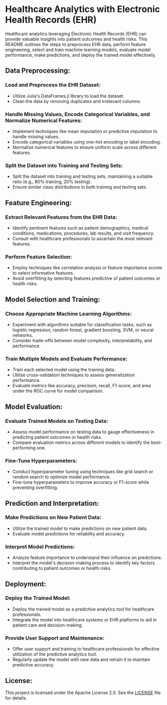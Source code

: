 # Healthcare Analytics with Electronic Health Records (EHR)

Healthcare analytics leveraging Electronic Health Records (EHR) can provide valuable insights into patient outcomes and health risks. This README outlines the steps to preprocess EHR data, perform feature engineering, select and train machine learning models, evaluate model performance, make predictions, and deploy the trained model effectively.

## Data Preprocessing:

### Load and Preprocess the EHR Dataset:
- Utilize Julia's DataFrames.jl library to load the dataset.
- Clean the data by removing duplicates and irrelevant columns.

### Handle Missing Values, Encode Categorical Variables, and Normalize Numerical Features:
- Implement techniques like mean imputation or predictive imputation to handle missing values.
- Encode categorical variables using one-hot encoding or label encoding.
- Normalize numerical features to ensure uniform scale across different features.

### Split the Dataset into Training and Testing Sets:
- Split the dataset into training and testing sets, maintaining a suitable ratio (e.g., 80% training, 20% testing).
- Ensure similar class distributions in both training and testing sets.

## Feature Engineering:

### Extract Relevant Features from the EHR Data:
- Identify pertinent features such as patient demographics, medical conditions, medications, procedures, lab results, and visit frequency.
- Consult with healthcare professionals to ascertain the most relevant features.

### Perform Feature Selection:
- Employ techniques like correlation analysis or feature importance scores to select informative features.
- Avoid overfitting by selecting features predictive of patient outcomes or health risks.

## Model Selection and Training:

### Choose Appropriate Machine Learning Algorithms:
- Experiment with algorithms suitable for classification tasks, such as logistic regression, random forest, gradient boosting, SVM, or neural networks.
- Consider trade-offs between model complexity, interpretability, and performance.

### Train Multiple Models and Evaluate Performance:
- Train each selected model using the training data.
- Utilize cross-validation techniques to assess generalization performance.
- Evaluate metrics like accuracy, precision, recall, F1-score, and area under the ROC curve for model comparison.

## Model Evaluation:

### Evaluate Trained Models on Testing Data:
- Assess model performance on testing data to gauge effectiveness in predicting patient outcomes or health risks.
- Compare evaluation metrics across different models to identify the best-performing one.

### Fine-Tune Hyperparameters:
- Conduct hyperparameter tuning using techniques like grid search or random search to optimize model performance.
- Fine-tune hyperparameters to improve accuracy or F1-score while preventing overfitting.

## Prediction and Interpretation:

### Make Predictions on New Patient Data:
- Utilize the trained model to make predictions on new patient data.
- Evaluate model predictions for reliability and accuracy.

### Interpret Model Predictions:
- Analyze feature importance to understand their influence on predictions.
- Interpret the model's decision-making process to identify key factors contributing to patient outcomes or health risks.

## Deployment:

### Deploy the Trained Model:
- Deploy the trained model as a predictive analytics tool for healthcare professionals.
- Integrate the model into healthcare systems or EHR platforms to aid in patient care and decision-making.

### Provide User Support and Maintenance:
- Offer user support and training to healthcare professionals for effective utilization of the predictive analytics tool.
- Regularly update the model with new data and retrain it to maintain predictive accuracy.

## License:

This project is licensed under the Apache License 2.0. See the [LICENSE](LICENSE) file for details.
